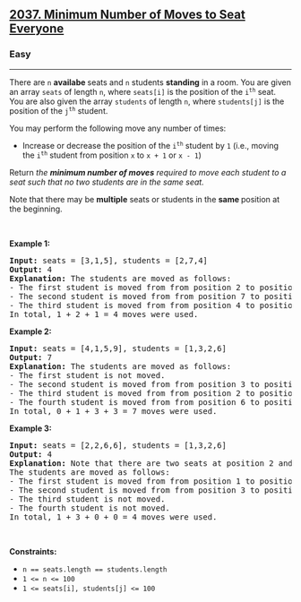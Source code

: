 <h2><a href="https://leetcode.com/problems/minimum-number-of-moves-to-seat-everyone/">2037. Minimum Number of Moves to Seat Everyone</a></h2><h3>Easy</h3><hr><div><p class="extension-adhd-reader-p"><span class="extension-adhd-reader-wrapper"><span class="extension-adhd-reader-container"><span class="extension-adhd-reader-boldify">T</span>here</span> <span class="extension-adhd-reader-container"><span class="extension-adhd-reader-boldify">a</span>re</span> </span><code>n</code> <strong><span class="extension-adhd-reader-wrapper"><span class="extension-adhd-reader-container"><span class="extension-adhd-reader-boldify">av</span>ailabe</span> </span></strong><span class="extension-adhd-reader-wrapper"><span class="extension-adhd-reader-container"><span class="extension-adhd-reader-boldify">s</span>eats</span> <span class="extension-adhd-reader-container"><span class="extension-adhd-reader-boldify">a</span>nd</span> </span><code>n</code><span class="extension-adhd-reader-wrapper"> <span class="extension-adhd-reader-container"><span class="extension-adhd-reader-boldify">st</span>udents</span> </span><strong><span class="extension-adhd-reader-wrapper"><span class="extension-adhd-reader-container"><span class="extension-adhd-reader-boldify">st</span>anding</span></span></strong><span class="extension-adhd-reader-wrapper"> in a <span class="extension-adhd-reader-container"><span class="extension-adhd-reader-boldify">r</span>oom.</span> <span class="extension-adhd-reader-container"><span class="extension-adhd-reader-boldify">Y</span>ou</span> <span class="extension-adhd-reader-container"><span class="extension-adhd-reader-boldify">a</span>re</span> <span class="extension-adhd-reader-container"><span class="extension-adhd-reader-boldify">g</span>iven</span> an <span class="extension-adhd-reader-container"><span class="extension-adhd-reader-boldify">a</span>rray</span> </span><code><span class="extension-adhd-reader-wrapper"><span class="extension-adhd-reader-container"><span class="extension-adhd-reader-boldify">s</span>eats</span></span></code><span class="extension-adhd-reader-wrapper"> of <span class="extension-adhd-reader-container"><span class="extension-adhd-reader-boldify">le</span>ngth</span> </span><code>n</code><span class="extension-adhd-reader-wrapper">, <span class="extension-adhd-reader-container"><span class="extension-adhd-reader-boldify">w</span>here</span> </span><code><span class="extension-adhd-reader-wrapper"><span class="extension-adhd-reader-container"><span class="extension-adhd-reader-boldify">se</span>ats[i]</span></span></code><span class="extension-adhd-reader-wrapper"> is <span class="extension-adhd-reader-container"><span class="extension-adhd-reader-boldify">t</span>he</span> <span class="extension-adhd-reader-container"><span class="extension-adhd-reader-boldify">po</span>sition</span> of <span class="extension-adhd-reader-container"><span class="extension-adhd-reader-boldify">t</span>he</span> </span><code>i<sup>th</sup></code><span class="extension-adhd-reader-wrapper"> <span class="extension-adhd-reader-container"><span class="extension-adhd-reader-boldify">s</span>eat.</span> <span class="extension-adhd-reader-container"><span class="extension-adhd-reader-boldify">Y</span>ou</span> <span class="extension-adhd-reader-container"><span class="extension-adhd-reader-boldify">a</span>re</span> <span class="extension-adhd-reader-container"><span class="extension-adhd-reader-boldify">a</span>lso</span> <span class="extension-adhd-reader-container"><span class="extension-adhd-reader-boldify">g</span>iven</span> <span class="extension-adhd-reader-container"><span class="extension-adhd-reader-boldify">t</span>he</span> <span class="extension-adhd-reader-container"><span class="extension-adhd-reader-boldify">a</span>rray</span> </span><code><span class="extension-adhd-reader-wrapper"><span class="extension-adhd-reader-container"><span class="extension-adhd-reader-boldify">st</span>udents</span></span></code><span class="extension-adhd-reader-wrapper"> of <span class="extension-adhd-reader-container"><span class="extension-adhd-reader-boldify">le</span>ngth</span> </span><code>n</code><span class="extension-adhd-reader-wrapper">, <span class="extension-adhd-reader-container"><span class="extension-adhd-reader-boldify">w</span>here</span> </span><code><span class="extension-adhd-reader-wrapper"><span class="extension-adhd-reader-container"><span class="extension-adhd-reader-boldify">stu</span>dents[j]</span></span></code><span class="extension-adhd-reader-wrapper"> is <span class="extension-adhd-reader-container"><span class="extension-adhd-reader-boldify">t</span>he</span> <span class="extension-adhd-reader-container"><span class="extension-adhd-reader-boldify">po</span>sition</span> of <span class="extension-adhd-reader-container"><span class="extension-adhd-reader-boldify">t</span>he</span> </span><code>j<sup>th</sup></code><span class="extension-adhd-reader-wrapper"> <span class="extension-adhd-reader-container"><span class="extension-adhd-reader-boldify">st</span>udent.</span></span></p>

<p class="extension-adhd-reader-p"><span class="extension-adhd-reader-wrapper"><span class="extension-adhd-reader-container"><span class="extension-adhd-reader-boldify">Y</span>ou</span> <span class="extension-adhd-reader-container"><span class="extension-adhd-reader-boldify">m</span>ay</span> <span class="extension-adhd-reader-container"><span class="extension-adhd-reader-boldify">pe</span>rform</span> <span class="extension-adhd-reader-container"><span class="extension-adhd-reader-boldify">t</span>he</span> <span class="extension-adhd-reader-container"><span class="extension-adhd-reader-boldify">fol</span>lowing</span> <span class="extension-adhd-reader-container"><span class="extension-adhd-reader-boldify">m</span>ove</span> <span class="extension-adhd-reader-container"><span class="extension-adhd-reader-boldify">a</span>ny</span> <span class="extension-adhd-reader-container"><span class="extension-adhd-reader-boldify">nu</span>mber</span> of <span class="extension-adhd-reader-container"><span class="extension-adhd-reader-boldify">ti</span>mes:</span></span></p>

<ul>
	<li>Increase or decrease the position of the <code>i<sup>th</sup></code> student by <code>1</code> (i.e., moving the <code>i<sup>th</sup></code> student from position&nbsp;<code>x</code>&nbsp;to <code>x + 1</code> or <code>x - 1</code>)</li>
</ul>

<p class="extension-adhd-reader-p"><span class="extension-adhd-reader-wrapper"><span class="extension-adhd-reader-container"><span class="extension-adhd-reader-boldify">Re</span>turn</span> </span><em><span class="extension-adhd-reader-wrapper"><span class="extension-adhd-reader-container"><span class="extension-adhd-reader-boldify">t</span>he</span> </span><strong><span class="extension-adhd-reader-wrapper"><span class="extension-adhd-reader-container"><span class="extension-adhd-reader-boldify">mi</span>nimum</span> <span class="extension-adhd-reader-container"><span class="extension-adhd-reader-boldify">nu</span>mber</span> of <span class="extension-adhd-reader-container"><span class="extension-adhd-reader-boldify">m</span>oves</span></span></strong><span class="extension-adhd-reader-wrapper"> <span class="extension-adhd-reader-container"><span class="extension-adhd-reader-boldify">re</span>quired</span> to <span class="extension-adhd-reader-container"><span class="extension-adhd-reader-boldify">m</span>ove</span> <span class="extension-adhd-reader-container"><span class="extension-adhd-reader-boldify">e</span>ach</span> <span class="extension-adhd-reader-container"><span class="extension-adhd-reader-boldify">st</span>udent</span> to a <span class="extension-adhd-reader-container"><span class="extension-adhd-reader-boldify">s</span>eat</span></span></em><em><span class="extension-adhd-reader-wrapper"> <span class="extension-adhd-reader-container"><span class="extension-adhd-reader-boldify">s</span>uch</span> <span class="extension-adhd-reader-container"><span class="extension-adhd-reader-boldify">t</span>hat</span> no <span class="extension-adhd-reader-container"><span class="extension-adhd-reader-boldify">t</span>wo</span> <span class="extension-adhd-reader-container"><span class="extension-adhd-reader-boldify">st</span>udents</span> <span class="extension-adhd-reader-container"><span class="extension-adhd-reader-boldify">a</span>re</span> in <span class="extension-adhd-reader-container"><span class="extension-adhd-reader-boldify">t</span>he</span> <span class="extension-adhd-reader-container"><span class="extension-adhd-reader-boldify">s</span>ame</span> <span class="extension-adhd-reader-container"><span class="extension-adhd-reader-boldify">s</span>eat.</span></span></em></p>

<p class="extension-adhd-reader-p"><span class="extension-adhd-reader-wrapper"><span class="extension-adhd-reader-container"><span class="extension-adhd-reader-boldify">N</span>ote</span> <span class="extension-adhd-reader-container"><span class="extension-adhd-reader-boldify">t</span>hat</span> <span class="extension-adhd-reader-container"><span class="extension-adhd-reader-boldify">t</span>here</span> <span class="extension-adhd-reader-container"><span class="extension-adhd-reader-boldify">m</span>ay</span> be </span><strong><span class="extension-adhd-reader-wrapper"><span class="extension-adhd-reader-container"><span class="extension-adhd-reader-boldify">mu</span>ltiple</span></span></strong><span class="extension-adhd-reader-wrapper"> <span class="extension-adhd-reader-container"><span class="extension-adhd-reader-boldify">s</span>eats</span> or <span class="extension-adhd-reader-container"><span class="extension-adhd-reader-boldify">st</span>udents</span> in <span class="extension-adhd-reader-container"><span class="extension-adhd-reader-boldify">t</span>he</span> </span><strong><span class="extension-adhd-reader-wrapper"><span class="extension-adhd-reader-container"><span class="extension-adhd-reader-boldify">s</span>ame</span> </span></strong><span class="extension-adhd-reader-wrapper"><span class="extension-adhd-reader-container"><span class="extension-adhd-reader-boldify">po</span>sition</span> at <span class="extension-adhd-reader-container"><span class="extension-adhd-reader-boldify">t</span>he</span> <span class="extension-adhd-reader-container"><span class="extension-adhd-reader-boldify">beg</span>inning.</span></span></p>

<p class="extension-adhd-reader-p">&nbsp;</p>
<p class="extension-adhd-reader-p"><strong class="example"><span class="extension-adhd-reader-wrapper"><span class="extension-adhd-reader-container"><span class="extension-adhd-reader-boldify">Ex</span>ample</span> 1:</span></strong></p>

<pre><strong>Input:</strong> seats = [3,1,5], students = [2,7,4]
<strong>Output:</strong> 4
<strong>Explanation:</strong> The students are moved as follows:
- The first student is moved from from position 2 to position 1 using 1 move.
- The second student is moved from from position 7 to position 5 using 2 moves.
- The third student is moved from from position 4 to position 3 using 1 move.
In total, 1 + 2 + 1 = 4 moves were used.
</pre>

<p class="extension-adhd-reader-p"><strong class="example"><span class="extension-adhd-reader-wrapper"><span class="extension-adhd-reader-container"><span class="extension-adhd-reader-boldify">Ex</span>ample</span> 2:</span></strong></p>

<pre><strong>Input:</strong> seats = [4,1,5,9], students = [1,3,2,6]
<strong>Output:</strong> 7
<strong>Explanation:</strong> The students are moved as follows:
- The first student is not moved.
- The second student is moved from from position 3 to position 4 using 1 move.
- The third student is moved from from position 2 to position 5 using 3 moves.
- The fourth student is moved from from position 6 to position 9 using 3 moves.
In total, 0 + 1 + 3 + 3 = 7 moves were used.
</pre>

<p class="extension-adhd-reader-p"><strong class="example"><span class="extension-adhd-reader-wrapper"><span class="extension-adhd-reader-container"><span class="extension-adhd-reader-boldify">Ex</span>ample</span> 3:</span></strong></p>

<pre><strong>Input:</strong> seats = [2,2,6,6], students = [1,3,2,6]
<strong>Output:</strong> 4
<strong>Explanation:</strong> Note that there are two seats at position 2 and two seats at position 6.
The students are moved as follows:
- The first student is moved from from position 1 to position 2 using 1 move.
- The second student is moved from from position 3 to position 6 using 3 moves.
- The third student is not moved.
- The fourth student is not moved.
In total, 1 + 3 + 0 + 0 = 4 moves were used.
</pre>

<p class="extension-adhd-reader-p">&nbsp;</p>
<p class="extension-adhd-reader-p"><strong><span class="extension-adhd-reader-wrapper"><span class="extension-adhd-reader-container"><span class="extension-adhd-reader-boldify">Cons</span>traints:</span></span></strong></p>

<ul>
	<li><code>n == seats.length == students.length</code></li>
	<li><code>1 &lt;= n &lt;= 100</code></li>
	<li><code>1 &lt;= seats[i], students[j] &lt;= 100</code></li>
</ul>
</div>